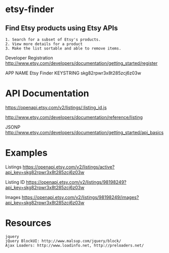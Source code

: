 etsy-finder
===========

Find Etsy products using Etsy APIs
----------------------------------

	1. Search for a subset of Etsy's products. 
	2. View more details for a product
	3. Make the list sortable and able to remove items.


Developer Registration
http://www.etsy.com/developers/documentation/getting_started/register

APP NAME Etsy Finder
KEYSTRING skg82rpwr3x8t285zcj6z03w


API Documentation
=================

https://openapi.etsy.com/v2/listings/:listing_id.js

http://www.etsy.com/developers/documentation/reference/listing

JSONP
http://www.etsy.com/developers/documentation/getting_started/api_basics

Examples
========

Listings
https://openapi.etsy.com/v2/listings/active?api_key=skg82rpwr3x8t285zcj6z03w

Listing ID
https://openapi.etsy.com/v2/listings/98198249?api_key=skg82rpwr3x8t285zcj6z03w

Images
https://openapi.etsy.com/v2/listings/98198249/images?api_key=skg82rpwr3x8t285zcj6z03w


Resources
=========

	jquery
	jQuery BlockUI: http://www.malsup.com/jquery/block/
	Ajax Loaders: http://www.loadinfo.net, http://preloaders.net/